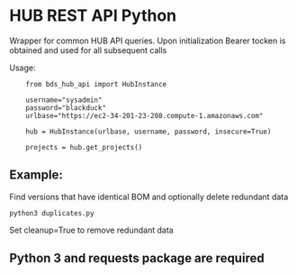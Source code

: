 # HUB REST API Python

Wrapper for common HUB API queries. 
Upon initialization Bearer tocken is obtained and used for all subsequent calls

Usage: 
```
    from bds_hub_api import HubInstance
    
    username="sysadmin"
    password="blackduck"
    urlbase="https://ec2-34-201-23-208.compute-1.amazonaws.com"
    
    hub = HubInstance(urlbase, username, password, insecure=True)
    
    projects = hub.get_projects()
```    

## Example: 

Find versions that have identical BOM and optionally delete redundant data

```
python3 duplicates.py
```

Set cleanup=True to remove redundant data

## Python 3 and requests package are required
